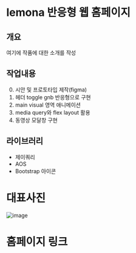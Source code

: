 # lemona 반응형 웹 홈페이지

## 개요
  여기에 작품에 대한 소개를 작성

## 작업내용
0. 시안 및 프로토타입 제작(figma)
1. 헤더 toggle gnb 반응형으로 구현
2. main visual 영역 애니메이션
3. media query와 flex layout 활용
4. 동영상 모달창 구현


## 라이브러리
- 제이쿼리
- AOS
- Bootstrap 아이콘

# 대표사진
![image](https://user-images.githubusercontent.com/24298382/182273516-d4f6dd50-421d-4d7f-a1ee-b3ceb0a4303d.png)


# 홈페이지 링크

